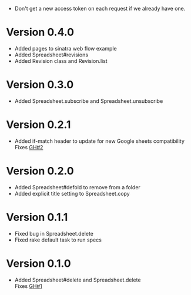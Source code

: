 + Don't get a new access token on each request if we already have one.

Version 0.4.0
=========================

+ Added pages to sinatra web flow example
+ Added Spreadsheet#revisions
+ Added Revision class and Revision.list

Version 0.3.0
=========================

+ Added Spreadsheet.subscribe and Spreadsheet.unsubscribe  

Version 0.2.1
=========================

+ Added if-match header to update for new Google sheets compatibility  
  Fixes [GH#2](https://github.com/pikimal/google-cells/issues/2)

Version 0.2.0
=========================

+ Added Spreadsheet#defold to remove from a folder
+ Added explicit title setting to Spreadsheet.copy

Version 0.1.1
=========================

+ Fixed bug in Spreadsheet.delete  
+ Fixed rake default task to run specs  

Version 0.1.0
=========================

+ Added Spreadsheet#delete and Spreadsheet.delete  
  Fixes [GH#1](https://github.com/pikimal/google-cells/issues/1)
